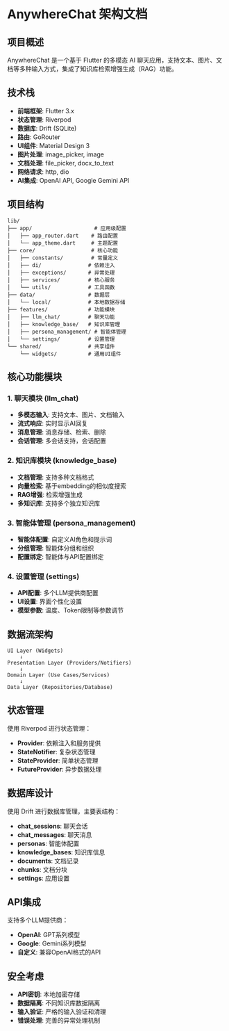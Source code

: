 # AnywhereChat 架构文档

## 项目概述

AnywhereChat 是一个基于 Flutter 的多模态 AI 聊天应用，支持文本、图片、文档等多种输入方式，集成了知识库检索增强生成（RAG）功能。

## 技术栈

- **前端框架**: Flutter 3.x
- **状态管理**: Riverpod
- **数据库**: Drift (SQLite)
- **路由**: GoRouter
- **UI组件**: Material Design 3
- **图片处理**: image_picker, image
- **文档处理**: file_picker, docx_to_text
- **网络请求**: http, dio
- **AI集成**: OpenAI API, Google Gemini API

## 项目结构

```
lib/
├── app/                    # 应用级配置
│   ├── app_router.dart    # 路由配置
│   └── app_theme.dart     # 主题配置
├── core/                  # 核心功能
│   ├── constants/         # 常量定义
│   ├── di/               # 依赖注入
│   ├── exceptions/       # 异常处理
│   ├── services/         # 核心服务
│   └── utils/            # 工具函数
├── data/                 # 数据层
│   └── local/            # 本地数据存储
├── features/             # 功能模块
│   ├── llm_chat/         # 聊天功能
│   ├── knowledge_base/   # 知识库管理
│   ├── persona_management/ # 智能体管理
│   └── settings/         # 设置管理
└── shared/               # 共享组件
    └── widgets/          # 通用UI组件
```

## 核心功能模块

### 1. 聊天模块 (llm_chat)
- **多模态输入**: 支持文本、图片、文档输入
- **流式响应**: 实时显示AI回复
- **消息管理**: 消息存储、检索、删除
- **会话管理**: 多会话支持，会话配置

### 2. 知识库模块 (knowledge_base)
- **文档管理**: 支持多种文档格式
- **向量检索**: 基于embedding的相似度搜索
- **RAG增强**: 检索增强生成
- **多知识库**: 支持多个独立知识库

### 3. 智能体管理 (persona_management)
- **智能体配置**: 自定义AI角色和提示词
- **分组管理**: 智能体分组和组织
- **配置绑定**: 智能体与API配置绑定

### 4. 设置管理 (settings)
- **API配置**: 多个LLM提供商配置
- **UI设置**: 界面个性化设置
- **模型参数**: 温度、Token限制等参数调节

## 数据流架构

```
UI Layer (Widgets)
    ↓
Presentation Layer (Providers/Notifiers)
    ↓
Domain Layer (Use Cases/Services)
    ↓
Data Layer (Repositories/Database)
```

## 状态管理

使用 Riverpod 进行状态管理：
- **Provider**: 依赖注入和服务提供
- **StateNotifier**: 复杂状态管理
- **StateProvider**: 简单状态管理
- **FutureProvider**: 异步数据处理

## 数据库设计

使用 Drift 进行数据库管理，主要表结构：
- **chat_sessions**: 聊天会话
- **chat_messages**: 聊天消息
- **personas**: 智能体配置
- **knowledge_bases**: 知识库信息
- **documents**: 文档记录
- **chunks**: 文档分块
- **settings**: 应用设置

## API集成

支持多个LLM提供商：
- **OpenAI**: GPT系列模型
- **Google**: Gemini系列模型
- **自定义**: 兼容OpenAI格式的API

## 安全考虑

- **API密钥**: 本地加密存储
- **数据隔离**: 不同知识库数据隔离
- **输入验证**: 严格的输入验证和清理
- **错误处理**: 完善的异常处理机制
